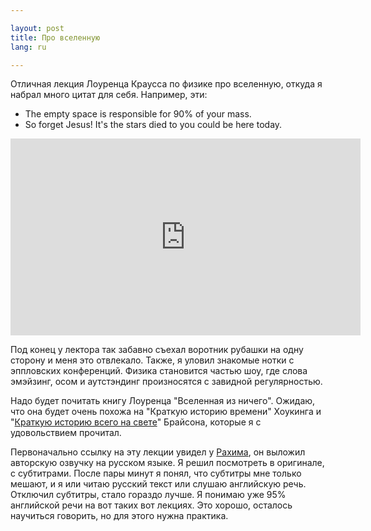 ```yaml
---

layout: post  
title: Про вселенную  
lang: ru  

---
```


Отличная лекция Лоуренца Краусса по физике про вселенную, откуда я набрал много цитат для себя. Например, эти:

- The empty space is responsible for 90% of your mass.
- So forget Jesus! It's the stars died to you could be here today.

<iframe width="560" height="315" src="http://www.youtube.com/embed/4TUgyX3VXUg" frameborder="0" allowfullscreen></iframe>

Под конец у лектора так забавно съехал воротник рубашки на одну сторону и меня это отвлекало. Также, я уловил знакомые нотки с эппловских конференций. Физика становится частью шоу, где слова эмэйзинг, осом и аутстэндинг произносятся с завидной регулярностью.

Надо будет почитать книгу Лоуренца "Вселенная из ничего". Ожидаю, что она будет очень похожа на "Краткую историю времени" Хоукинга и "[Краткую историю всего на свете](http://www.goodreads.com/book/show/13203182)" Брайсона, которые я с удовольствием прочитал.

Первоначально ссылку на эту лекции увидел у [Рахима](http://freetonik.com), он выложил авторскую озвучку на русском языке. Я решил посмотреть в оригинале, с субтитрами. После пары минут я понял, что субтитры мне только мешают, и я или читаю русский текст или слушаю английскую речь. Отключил субтитры, стало гораздо лучше. Я понимаю уже 95% английской речи на вот таких вот лекциях. Это хорошо, осталось научиться говорить, но для этого нужна практика.
